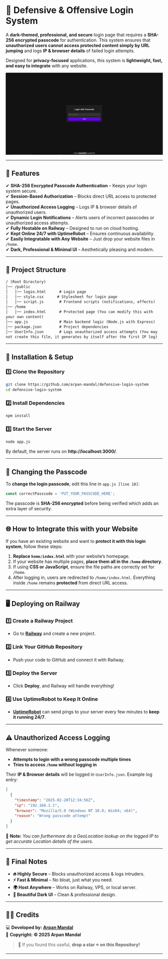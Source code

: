 # **🔐 Defensive & Offensive Login System**  

A **dark-themed, professional, and secure** login page that requires a **SHA-256 encrypted passcode** for authentication. This system ensures that **unauthorized users cannot access protected content simply by URL jumping** and logs **IP & browser details** of failed login attempts.  

Designed for **privacy-focused** applications, this system is **lightweight, fast, and easy to integrate** with any website.  

![Login Page](loginpage.png)

---

## **🚀 Features**  
✔ **SHA-256 Encrypted Passcode Authentication** – Keeps your login system secure.  
✔ **Session-Based Authorization** – Blocks direct URL access to protected pages.  
✔ **Unauthorized Access Logging** – Logs IP & browser details of unauthorized users.  
✔ **Dynamic Login Notifications** – Alerts users of incorrect passcodes or unauthorized access attempts.  
✔ **Fully Hostable on Railway** – Designed to run on cloud hosting.  
✔ **Kept Online 24/7 with UptimeRobot** – Ensures continuous availability.  
✔ **Easily Integratable with Any Website** – Just drop your website files in `/home`.  
✔ **Dark, Professional & Minimal UI** – Aesthetically pleasing and modern.  

---

## **📂 Project Structure**  

```
/ (Root Directory)
│── /public
│   │── login.html      # Login page
│   │── style.css      # Stylesheet for login page
│   │── script.js       # Frontend scripts (notifications, effects)
│── /home
│   │── index.html      # Protected page (You can modify this with your own content)
│── app.js              # Main backend logic (Node.js with Express)
│── package.json        # Project dependencies
│── UserInfo.json       # Logs unauthorized access attempts (You may not create this file, it generates by itself after the first IP log)
```

---

## **🔧 Installation & Setup**  

### **1️⃣ Clone the Repository**  
```sh
git clone https://github.com/arpan-mandal/defensive-login-system
cd defensive-login-system
```

### **2️⃣ Install Dependencies**  
```sh
npm install
```

### **3️⃣ Start the Server**  
```sh
node app.js
```
By default, the server runs on **http://localhost:3000/**.  

---

## **🔑 Changing the Passcode**  

To **change the login passcode**, edit this line in `app.js [line 10]`:  

```js
const correctPasscode = 'PUT_YOUR_PASSCODE_HERE';
```
The passcode is **SHA-256 encrypted** before being verified which adds an extra layer of security.

---

## **🌐 How to Integrate this with your Website**  

If you have an existing website and want to **protect it with this login system**, follow these steps:  

1. **Replace `home/index.html`** with your website’s homepage.  
2. If your website has multiple pages, **place them all in the `/home` directory**.  
3. If using **CSS or JavaScript**, ensure the file paths are correctly set for `/home`.  
4. After logging in, users are redirected to `/home/index.html`. Everything inside `/home` remains **protected** from direct URL access.  

---

## **🖥️ Deploying on Railway**  

### **1️⃣ Create a Railway Project**  
- Go to **[Railway](https://railway.app/)** and create a new project.  

### **2️⃣ Link Your GitHub Repository**  
- Push your code to GitHub and connect it with Railway.  

### **3️⃣ Deploy the Server**  
- Click **Deploy**, and Railway will handle everything!  

### **4️⃣ Use UptimeRobot to Keep It Online**  
- **[UptimeRobot](https://uptimerobot.com/)** can send pings to your server every few minutes to **keep it running 24/7**.  

---

## **⚠️ Unauthorized Access Logging**  

Whenever someone:  
- **Attempts to login with a wrong passcode multiple times**  
- **Tries to access `/home` without logging in**  

Their **IP & Browser details** will be logged in `UserInfo.json`. Example log entry:  

```json
[
  {
    "timestamp": "2025-02-20T12:34:56Z",
    "ip": "192.168.1.1",
    "browser": "Mozilla/5.0 (Windows NT 10.0; Win64; x64)",
    "reason": "Wrong passcode attempt"
  }
]
```
📌 **Note:** <i>You can furthermore do a GeoLocation lookup on the logged IP to get accurate Location details of the users.</i>

---

## **📌 Final Notes**  

- **🔥 Highly Secure** – Blocks unauthorized access & logs intruders.  
- **⚡ Fast & Minimal** – No bloat, just what you need.  
- **🌍 Host Anywhere** – Works on Railway, VPS, or local server.  
- **🎨 Beautiful Dark UI** – Clean & professional design.  

---

## **👨‍💻 Credits**  

💻 **Developed by:** **[Arpan Mandal](https://arpanm.xyz/)**  
📅 **Copyright:** **© 2025 Arpan Mandal**  


> 🙌 If you found this useful, **drop a star ⭐ on this Repository!**  

---
